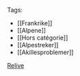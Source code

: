Tags:
- [[Frankrike]]
- [[Alpene]]
- [[Hors catégorie]]
- [[Alpestreker]]
- [[Akillesproblemer]]

[Relive](https://www.relive.cc/view/vdORMLgDGKv)